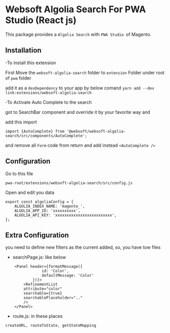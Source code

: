 # Websoft Algolia Search For PWA Studio (React js)

This package provides a `Algolia Search` with  `PWA Studio `of Magento.


## Installation

-To install this extension

First Move the `websoft-algolia-search` folder to `extension` Folder under root of `pwa` folder

add it as a `devDependency` to your app by below comand
`yarn add --dev link:extensions/websoft-algolia-search` 



-To Activate Auto Complete to the search

got to SearchBar component and override it by your favorite way and 

add this import 

```react
import {AutoComplete} from '@websoft/websoft-algolia-search/src/components/AutoComplete';
```

and remove all `Form` code from return and add instead `<AutoComplete />`


## Configuration

Go to this file

`pwa-root/extensions/websoft-algolia-search/src/config.js`

Open and edit you data

```react
export const algoliaConfig = {
    ALGOLIA_INDEX_NAME: 'magento_',
    ALGOLIA_APP_ID: 'xxxxxxxxxx',
    ALGOLIA_API_KEY: 'xxxxxxxxxxxxxxxxxxxxxxxxx',
};
```

## Extra Configuration

you need to define new filters as the current added, so, you have tow files 

- searchPage.js: like below
```react
    <Panel header={formatMessage({
                id: 'Color',
                defaultMessage: 'Color'
            })}>
        <RefinementList
        attribute="color"
        searchable={true}
        searchablePlaceholder=".."
        />
    </Panel>
```

- route.js: in these places

`createURL, routeToState, getStateMapping`
